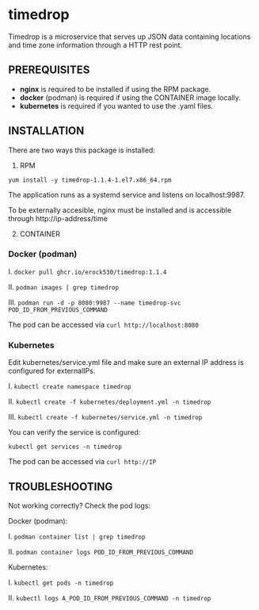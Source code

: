 # timedrop
Timedrop is a microservice that serves up JSON data containing locations and time zone information through a HTTP rest point.

## PREREQUISITES
- **nginx** is required to be installed if using the RPM package.
- **docker** (podman) is required if using the CONTAINER image locally.
- **kubernetes** is required if you wanted to use the .yaml files.

## INSTALLATION
There are two ways this package is installed:

1) RPM

`yum install -y timedrop-1.1.4-1.el7.x86_64.rpm`

The application runs as a systemd service and listens on localhost:9987.

To be externally accesible, nginx must be installed and is accessible through http://ip-address/time


2) CONTAINER

### Docker (podman)

I. `docker pull ghcr.io/erock530/timedrop:1.1.4`

II. `podman images | grep timedrop`

III. `podman run -d -p 8080:9987 --name timedrop-svc POD_ID_FROM_PREVIOUS_COMMAND`

The pod can be accessed via `curl http://localhost:8080`

### Kubernetes

Edit kubernetes/service.yml file and make sure an external IP address is configured for externalIPs.

I. `kubectl create namespace timedrop`

II. `kubectl create -f kubernetes/deployment.yml -n timedrop`

III. `kubectl create -f kubernetes/service.yml -n timedrop`


You can verify the service is configured:

`kubectl get services -n timedrop`

The pod can be accessed via `curl http://IP`

## TROUBLESHOOTING

Not working correctly? Check the pod logs:

Docker (podman):

I. `podman container list | grep timedrop`

II. `podman container logs POD_ID_FROM_PREVIOUS_COMMAND`

Kubernetes:

I. `kubectl get pods -n timedrop`

II. `kubectl logs A_POD_ID_FROM_PREVIOUS_COMMAND -n timedrop`

